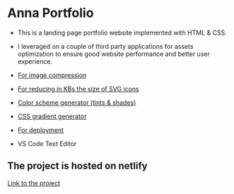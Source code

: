 # Anna Portfolio

- This is a landing page portfolio website implemented with HTML & CSS.

- I leveraged on a couple of third party applications for assets optimization to ensure good website performance and better user experience.

- <a href="https://squoosh.app/">For image compression</a>
- <a href="https://jakearchibald.github.io/svgomg/">For reducing in KBs the size of SVG icons</a>
- <a href="https://yeun.github.io/open-color/">Color scheme generator (tints & shades)</a>
- <a href="https://cssgradient.io/">CSS gradient generator</a>
- <a href="https://www.netlify.com/">For deployment</a>
- VS Code Text Editor

## The project is hosted on netlify

<a href="https://moanna.netlify.app/">Link to the project</a>
